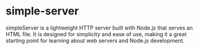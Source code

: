 # simple-server
simpleServer is a lightweight HTTP server built with Node.js that serves an HTML file. It is designed for simplicity and ease of use, making it a great starting point for learning about web servers and Node.js development.
